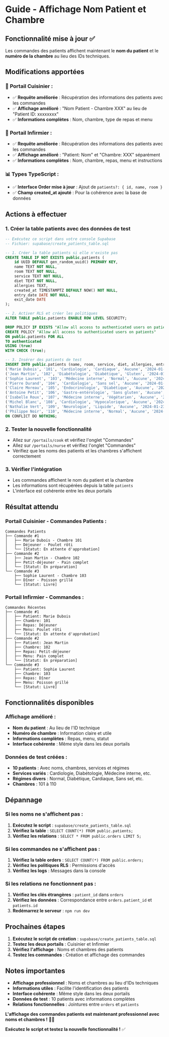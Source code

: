 # Guide - Affichage Nom Patient et Chambre

## Fonctionnalité mise à jour ✅

Les commandes des patients affichent maintenant le **nom du patient** et le **numéro de la chambre** au lieu des IDs techniques.

## Modifications apportées

### 🏥 **Portail Cuisinier :**
- ✅ **Requête améliorée** : Récupération des informations des patients avec les commandes
- ✅ **Affichage amélioré** : "Nom Patient - Chambre XXX" au lieu de "Patient ID: xxxxxxxx"
- ✅ **Informations complètes** : Nom, chambre, type de repas et menu

### 🏥 **Portail Infirmier :**
- ✅ **Requête améliorée** : Récupération des informations des patients avec les commandes
- ✅ **Affichage amélioré** : "Patient: Nom" et "Chambre: XXX" séparément
- ✅ **Informations complètes** : Nom, chambre, repas, menu et instructions

### 📊 **Types TypeScript :**
- ✅ **Interface Order mise à jour** : Ajout de `patients?: { id, name, room }`
- ✅ **Champ created_at ajouté** : Pour la cohérence avec la base de données

## Actions à effectuer

### 1. Créer la table patients avec des données de test
```sql
-- Exécutez ce script dans votre console Supabase
-- Fichier: supabase/create_patients_table.sql

-- 1. Créer la table patients si elle n'existe pas
CREATE TABLE IF NOT EXISTS public.patients (
    id UUID DEFAULT gen_random_uuid() PRIMARY KEY,
    name TEXT NOT NULL,
    room TEXT NOT NULL,
    service TEXT NOT NULL,
    diet TEXT NOT NULL,
    allergies TEXT,
    created_at TIMESTAMPTZ DEFAULT NOW() NOT NULL,
    entry_date DATE NOT NULL,
    exit_date DATE
);

-- 2. Activer RLS et créer les politiques
ALTER TABLE public.patients ENABLE ROW LEVEL SECURITY;

DROP POLICY IF EXISTS "Allow all access to authenticated users on patients" ON public.patients;
CREATE POLICY "Allow all access to authenticated users on patients"
ON public.patients FOR ALL
TO authenticated
USING (true)
WITH CHECK (true);

-- 3. Insérer des patients de test
INSERT INTO public.patients (name, room, service, diet, allergies, entry_date) VALUES
('Marie Dubois', '101', 'Cardiologie', 'Cardiaque', 'Aucune', '2024-01-15'),
('Jean Martin', '102', 'Diabétologie', 'Diabétique', 'Gluten', '2024-01-16'),
('Sophie Laurent', '103', 'Médecine interne', 'Normal', 'Aucune', '2024-01-17'),
('Pierre Durand', '104', 'Cardiologie', 'Sans sel', 'Aucune', '2024-01-18'),
('Claire Moreau', '105', 'Endocrinologie', 'Diabétique', 'Aucune', '2024-01-19'),
('Antoine Petit', '106', 'Gastro-entérologie', 'Sans gluten', 'Aucune', '2024-01-20'),
('Isabelle Roux', '107', 'Médecine interne', 'Végétarien', 'Aucune', '2024-01-21'),
('Michel Blanc', '108', 'Cardiologie', 'Hypocalorique', 'Aucune', '2024-01-22'),
('Nathalie Vert', '109', 'Neurologie', 'Liquide', 'Aucune', '2024-01-23'),
('Philippe Noir', '110', 'Médecine interne', 'Normal', 'Aucune', '2024-01-24')
ON CONFLICT DO NOTHING;
```

### 2. Tester la nouvelle fonctionnalité
- Allez sur `/portails/cook` et vérifiez l'onglet "Commandes"
- Allez sur `/portails/nurse` et vérifiez l'onglet "Commandes"
- Vérifiez que les noms des patients et les chambres s'affichent correctement

### 3. Vérifier l'intégration
- Les commandes affichent le nom du patient et la chambre
- Les informations sont récupérées depuis la table `patients`
- L'interface est cohérente entre les deux portails

## Résultat attendu

### **Portail Cuisinier - Commandes Patients :**
```
Commandes Patients
├── Commande #1
│   ├── Marie Dubois - Chambre 101
│   ├── Déjeuner - Poulet rôti
│   └── [Statut: En attente d'approbation]
├── Commande #2
│   ├── Jean Martin - Chambre 102
│   ├── Petit-déjeuner - Pain complet
│   └── [Statut: En préparation]
└── Commande #3
    ├── Sophie Laurent - Chambre 103
    ├── Dîner - Poisson grillé
    └── [Statut: Livré]
```

### **Portail Infirmier - Commandes :**
```
Commandes Récentes
├── Commande #1
│   ├── Patient: Marie Dubois
│   ├── Chambre: 101
│   ├── Repas: Déjeuner
│   ├── Menu: Poulet rôti
│   └── [Statut: En attente d'approbation]
├── Commande #2
│   ├── Patient: Jean Martin
│   ├── Chambre: 102
│   ├── Repas: Petit-déjeuner
│   ├── Menu: Pain complet
│   └── [Statut: En préparation]
└── Commande #3
    ├── Patient: Sophie Laurent
    ├── Chambre: 103
    ├── Repas: Dîner
    ├── Menu: Poisson grillé
    └── [Statut: Livré]
```

## Fonctionnalités disponibles

### **Affichage amélioré :**
- **Nom du patient** : Au lieu de l'ID technique
- **Numéro de chambre** : Information claire et utile
- **Informations complètes** : Repas, menu, statut
- **Interface cohérente** : Même style dans les deux portails

### **Données de test créées :**
- **10 patients** : Avec noms, chambres, services et régimes
- **Services variés** : Cardiologie, Diabétologie, Médecine interne, etc.
- **Régimes divers** : Normal, Diabétique, Cardiaque, Sans sel, etc.
- **Chambres** : 101 à 110

## Dépannage

### Si les noms ne s'affichent pas :
1. **Exécutez le script** : `supabase/create_patients_table.sql`
2. **Vérifiez la table** : `SELECT COUNT(*) FROM public.patients;`
3. **Vérifiez les relations** : `SELECT * FROM public.orders LIMIT 5;`

### Si les commandes ne s'affichent pas :
1. **Vérifiez la table orders** : `SELECT COUNT(*) FROM public.orders;`
2. **Vérifiez les politiques RLS** : Permissions d'accès
3. **Vérifiez les logs** : Messages dans la console

### Si les relations ne fonctionnent pas :
1. **Vérifiez les clés étrangères** : `patient_id` dans `orders`
2. **Vérifiez les données** : Correspondance entre `orders.patient_id` et `patients.id`
3. **Redémarrez le serveur** : `npm run dev`

## Prochaines étapes

1. **Exécutez le script de création** : `supabase/create_patients_table.sql`
2. **Testez les deux portails** : Cuisinier et Infirmier
3. **Vérifiez l'affichage** : Noms et chambres des patients
4. **Testez les commandes** : Création et affichage des commandes

## Notes importantes

- **Affichage professionnel** : Noms et chambres au lieu d'IDs techniques
- **Informations utiles** : Facilite l'identification des patients
- **Interface cohérente** : Même style dans les deux portails
- **Données de test** : 10 patients avec informations complètes
- **Relations fonctionnelles** : Jointures entre `orders` et `patients`

**L'affichage des commandes patients est maintenant professionnel avec noms et chambres !** 🏥👥

**Exécutez le script et testez la nouvelle fonctionnalité !** ✅






